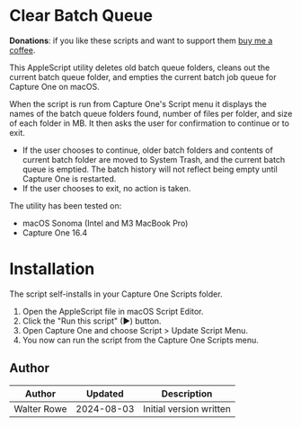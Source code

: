 # Clear Batch Queue

**Donations**: if you like these scripts and want to support them [buy me a coffee](https://buymeacoffee.com/walterrowe).

This AppleScript utility deletes old batch queue folders, cleans out the current batch queue folder, and empties the current batch job queue for Capture One on macOS.

When the script is run from Capture One's Script menu it displays the names of the batch queue folders found, number of files per folder, and size of each folder in MB. It then asks the user for confirmation to continue or to exit.

- If the user chooses to continue, older batch folders and contents of current batch folder are moved to System Trash, and the current batch queue is emptied. The batch history will not reflect being empty until Capture One is restarted.
- If the user chooses to exit, no action is taken.

The utility has been tested on:

- macOS Sonoma (Intel and M3 MacBook Pro)
- Capture One 16.4

# Installation

The script self-installs in your Capture One Scripts folder.

1. Open the AppleScript file in macOS Script Editor.
1. Click the "Run this script" (&#9654;) button.
1. Open Capture One and choose Script > Update Script Menu.
1. You now can run the script from the Capture One Scripts menu.


## Author

| Author | Updated | Description |
| --- | --- | --- |
| Walter Rowe | 2024-08-03 | Initial version written |
